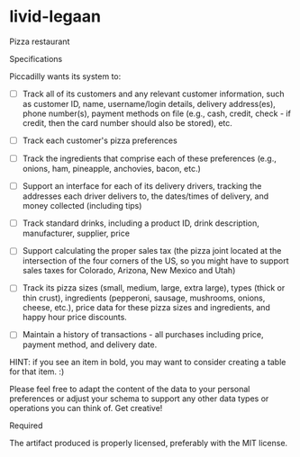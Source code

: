 # livid-legaan
Pizza restaurant

Specifications

Piccadilly wants its system to:

- [ ] Track all of its customers and any relevant customer information, such as customer ID, name, username/login details, delivery address(es), phone number(s), payment methods on file (e.g., cash, credit, check - if credit, then the card number should also be stored), etc.
- [ ] Track each customer's pizza preferences
- [ ] Track the ingredients that comprise each of these preferences (e.g., onions, ham, pineapple, anchovies, bacon, etc.)
- [ ] Support an interface for each of its delivery drivers, tracking the addresses each driver delivers to, the dates/times of delivery, and money collected (including tips)
- [ ] Track standard drinks, including a product ID, drink description, manufacturer, supplier, price
- [ ] Support calculating the proper sales tax (the pizza joint located at the intersection of the four corners of the US, so you might have to support sales taxes for Colorado, Arizona, New Mexico and Utah)
- [ ] Track its pizza sizes (small, medium, large, extra large), types (thick or thin crust), ingredients (pepperoni, sausage, mushrooms, onions, cheese, etc.), price data for these pizza sizes and ingredients, and happy hour price discounts.
- [ ] Maintain a history of transactions - all purchases including price, payment method, and delivery date.


HINT: if you see an item in bold, you may want to consider creating a table for that item. :)

Please feel free to adapt the content of the data to your personal preferences or adjust your schema to support any other data types or operations you can think of. Get creative!

Required

 The artifact produced is properly licensed, preferably with the MIT license.
